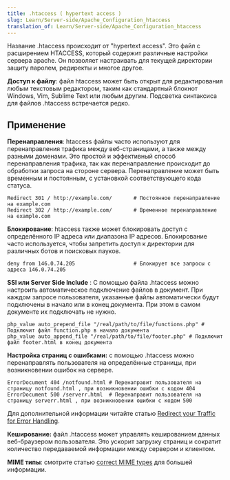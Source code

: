 ```yaml
---
title: .htaccess ( hypertext access )
slug: Learn/Server-side/Apache_Configuration_htaccess
translation_of: Learn/Server-side/Apache_Configuration_htaccess
---
```

Название .htaccess происходит от "hypertext access". Это файл с расширением HTACCESS, который содержит различные настройки сервера apache. Он позволяет настраивать для текущей директории защиту паролем, редиректы и многое другое.

**Доступ к файлу**: файл htaccess может быть открыт для редактирования любым текстовым редактором, таким как стандартный блокнот Windows, Vim, Sublime Text или любым другим. Подсветка синтаксиса для файлов .htaccess встречается редко.

## Применение

**Перенаправления**: htaccess файлы часто используют для перенаправления трафика между веб-страницами, а также между разными доменами. Это простой и эффективный способ перенаправления трафика, так как перенаправление происходит до обработки запроса на стороне сервера. Перенаправление может быть временным и постоянным, с установкой соответствующего кода статуса.

```
Redirect 301 / http://example.com/       # Постоянное перенаправление на example.com
Redirect 302 / http://example.com/       # Временное перенаправление на example.com
```

**Блокирование**: htaccess также может блокировать доступ с определённого IP адреса или диапазона IP адресов. Блокирование часто используется, чтобы запретить доступ к директории для различных ботов и поисковых пауков.

```
deny from 146.0.74.205                   # Блокирует все запросы с адреса 146.0.74.205
```

**SSI или Server Side Include** : С помощью файла .htaccess можно настроить автоматическое подключение файлов в документ. При каждом запросе пользователя, указанные файлы автоматически будут подключены в начало или в конец документа. При этом в самом документе их подключать не нужно.

```
php_value auto_prepend_file "/real/path/to/file/functions.php" # Подключит файл function.php в начало документа
php_value auto_append_file "/real/path/to/file/footer.php" # Подключит файл footer.html в конец документа
```

**Настройка страниц с ошибками:** с помощью .htaccess можно перенаправлять пользователя на определённые страницы, при возникновении ошибок на сервере.

```
ErrorDocument 404 /notfound.html # Перенаправит пользователя на страницу notfound.html , при возникновении ошибки с кодом 404
ErrorDocument 500 /serverr.html  # Перенаправит пользователя на страницу serverr.html , при возникновении ошибки с кодом 500
```

Для дополнительной информации читайте статью [Redirect your Traffic for Error Handling](http://techstream.org/Web-Development/HTACCESS/Error-Documents).

**Кеширование:** файл .htaccess может управлять кешированием данных веб-браузером пользователя. Это ускорит загрузку страниц и сократит количество передаваемой информации между сервером и клиентом.

**MIME типы**: смотрите статью [correct MIME types](/ru/docs/Properly_Configuring_Server_MIME_Types) для большей информации.
